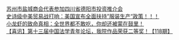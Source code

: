   
[苏州市盐城商会代表参加四川省德阳市投资推介会](http://www.dianyue.me/archives/435/74dyymyiopon48sn/)  
[史诗级中美贸易战打响：美国宣布全面扶持”服装生产“政策！！！](http://www.dianyue.me/archives/565/m2ioex5xr9cgu4h3/)  
[小龙虾的致命真相：全世界都不敢吃，你却还被蒙在鼓里！](http://www.dianyue.me/archives/466/dah055xb9hd2u642/)  
[【喜讯】第十三届中国法学青年论坛，我院作品荣获二等奖！【118期】](http://www.dianyue.me/archives/197/e92uq8t5kx77y2zm/)